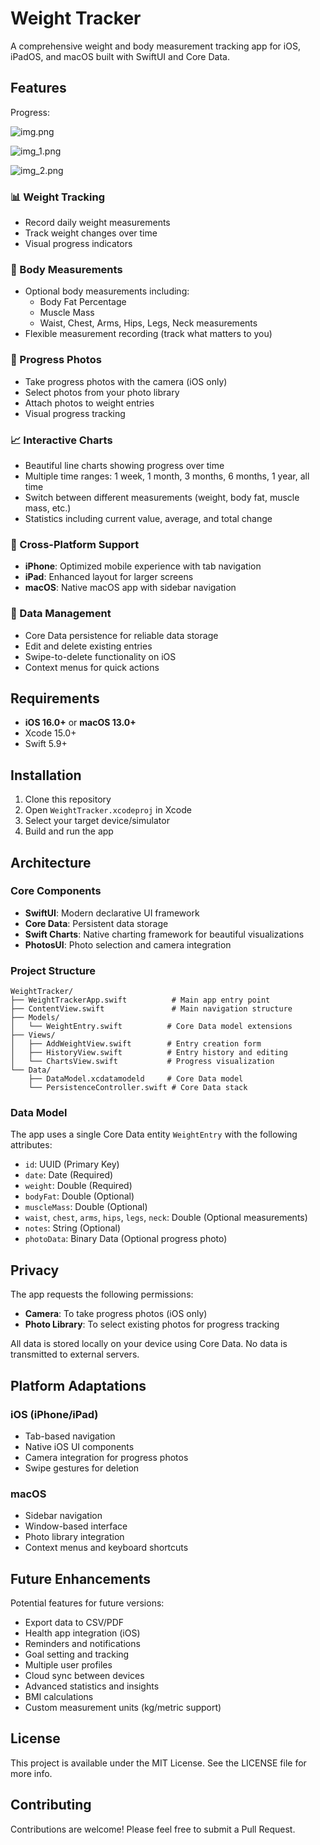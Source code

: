 # Weight Tracker

A comprehensive weight and body measurement tracking app for iOS, iPadOS, and macOS built with SwiftUI and Core Data.

## Features



Progress:

![img.png](doc_images/img.png)

![img_1.png](doc_images/img_1.png)

![img_2.png](doc_images/img_2.png)


### 📊 Weight Tracking
- Record daily weight measurements
- Track weight changes over time
- Visual progress indicators

### 📏 Body Measurements
- Optional body measurements including:
  - Body Fat Percentage
  - Muscle Mass
  - Waist, Chest, Arms, Hips, Legs, Neck measurements
- Flexible measurement recording (track what matters to you)

### 📸 Progress Photos
- Take progress photos with the camera (iOS only)
- Select photos from your photo library
- Attach photos to weight entries
- Visual progress tracking

### 📈 Interactive Charts
- Beautiful line charts showing progress over time
- Multiple time ranges: 1 week, 1 month, 3 months, 6 months, 1 year, all time
- Switch between different measurements (weight, body fat, muscle mass, etc.)
- Statistics including current value, average, and total change

### 📱 Cross-Platform Support
- **iPhone**: Optimized mobile experience with tab navigation
- **iPad**: Enhanced layout for larger screens
- **macOS**: Native macOS app with sidebar navigation

### 💾 Data Management
- Core Data persistence for reliable data storage
- Edit and delete existing entries
- Swipe-to-delete functionality on iOS
- Context menus for quick actions

## Requirements

- **iOS 16.0+** or **macOS 13.0+**
- Xcode 15.0+
- Swift 5.9+

## Installation

1. Clone this repository
2. Open `WeightTracker.xcodeproj` in Xcode
3. Select your target device/simulator
4. Build and run the app

## Architecture

### Core Components

- **SwiftUI**: Modern declarative UI framework
- **Core Data**: Persistent data storage
- **Swift Charts**: Native charting framework for beautiful visualizations
- **PhotosUI**: Photo selection and camera integration

### Project Structure

```
WeightTracker/
├── WeightTrackerApp.swift          # Main app entry point
├── ContentView.swift               # Main navigation structure
├── Models/
│   └── WeightEntry.swift          # Core Data model extensions
├── Views/
│   ├── AddWeightView.swift        # Entry creation form
│   ├── HistoryView.swift          # Entry history and editing
│   └── ChartsView.swift           # Progress visualization
└── Data/
    ├── DataModel.xcdatamodeld     # Core Data model
    └── PersistenceController.swift # Core Data stack
```

### Data Model

The app uses a single Core Data entity `WeightEntry` with the following attributes:

- `id`: UUID (Primary Key)
- `date`: Date (Required)
- `weight`: Double (Required)
- `bodyFat`: Double (Optional)
- `muscleMass`: Double (Optional)
- `waist`, `chest`, `arms`, `hips`, `legs`, `neck`: Double (Optional measurements)
- `notes`: String (Optional)
- `photoData`: Binary Data (Optional progress photo)

## Privacy

The app requests the following permissions:
- **Camera**: To take progress photos (iOS only)
- **Photo Library**: To select existing photos for progress tracking

All data is stored locally on your device using Core Data. No data is transmitted to external servers.

## Platform Adaptations

### iOS (iPhone/iPad)
- Tab-based navigation
- Native iOS UI components
- Camera integration for progress photos
- Swipe gestures for deletion

### macOS
- Sidebar navigation
- Window-based interface
- Photo library integration
- Context menus and keyboard shortcuts

## Future Enhancements

Potential features for future versions:
- Export data to CSV/PDF
- Health app integration (iOS)
- Reminders and notifications
- Goal setting and tracking
- Multiple user profiles
- Cloud sync between devices
- Advanced statistics and insights
- BMI calculations
- Custom measurement units (kg/metric support)

## License

This project is available under the MIT License. See the LICENSE file for more info.

## Contributing

Contributions are welcome! Please feel free to submit a Pull Request.
